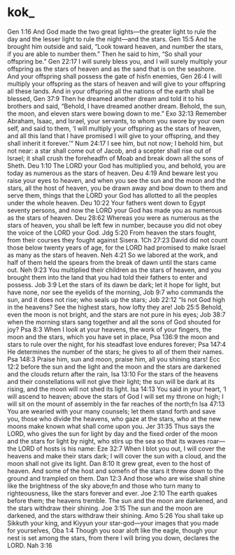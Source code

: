 # kok_
Gen 1:16
And God made the two great lights—the greater light to rule the day and the lesser light to rule the night—and the stars.
Gen 15:5
And he brought him outside and said, “Look toward heaven, and number the stars, if you are able to number them.” Then he said to him, “So shall your offspring be.”
Gen 22:17
I will surely bless you, and I will surely multiply your offspring as the stars of heaven and as the sand that is on the seashore. And your offspring shall possess the gate of hisfn enemies,
Gen 26:4
I will multiply your offspring as the stars of heaven and will give to your offspring all these lands. And in your offspring all the nations of the earth shall be blessed,
Gen 37:9
Then he dreamed another dream and told it to his brothers and said, “Behold, I have dreamed another dream. Behold, the sun, the moon, and eleven stars were bowing down to me.”
Exo 32:13
Remember Abraham, Isaac, and Israel, your servants, to whom you swore by your own self, and said to them, ‘I will multiply your offspring as the stars of heaven, and all this land that I have promised I will give to your offspring, and they shall inherit it forever.’”
Num 24:17
I see him, but not now;
I behold him, but not near:
a star shall come out of Jacob,
and a scepter shall rise out of Israel;
it shall crush the foreheadfn of Moab
and break down all the sons of Sheth.
Deu 1:10
The LORD your God has multiplied you, and behold, you are today as numerous as the stars of heaven.
Deu 4:19
And beware lest you raise your eyes to heaven, and when you see the sun and the moon and the stars, all the host of heaven, you be drawn away and bow down to them and serve them, things that the LORD your God has allotted to all the peoples under the whole heaven.
Deu 10:22
Your fathers went down to Egypt seventy persons, and now the LORD your God has made you as numerous as the stars of heaven.
Deu 28:62
Whereas you were as numerous as the stars of heaven, you shall be left few in number, because you did not obey the voice of the LORD your God.
Jdg 5:20
From heaven the stars fought,
from their courses they fought against Sisera.
1Ch 27:23
David did not count those below twenty years of age, for the LORD had promised to make Israel as many as the stars of heaven.
Neh 4:21
So we labored at the work, and half of them held the spears from the break of dawn until the stars came out.
Neh 9:23
You multiplied their children as the stars of heaven, and you brought them into the land that you had told their fathers to enter and possess.
Job 3:9
Let the stars of its dawn be dark;
let it hope for light, but have none,
nor see the eyelids of the morning,
Job 9:7
who commands the sun, and it does not rise;
who seals up the stars;
Job 22:12
“Is not God high in the heavens?
See the highest stars, how lofty they are!
Job 25:5
Behold, even the moon is not bright,
and the stars are not pure in his eyes;
Job 38:7
when the morning stars sang together
and all the sons of God shouted for joy?
Psa 8:3
When I look at your heavens, the work of your fingers,
the moon and the stars, which you have set in place,
Psa 136:9
the moon and stars to rule over the night,
for his steadfast love endures forever;
Psa 147:4
He determines the number of the stars;
he gives to all of them their names.
Psa 148:3
Praise him, sun and moon,
praise him, all you shining stars!
Ecc 12:2
before the sun and the light and the moon and the stars are darkened and the clouds return after the rain,
Isa 13:10
For the stars of the heavens and their constellations
will not give their light;
the sun will be dark at its rising,
and the moon will not shed its light.
Isa 14:13
You said in your heart,
‘I will ascend to heaven;
above the stars of God
I will set my throne on high;
I will sit on the mount of assembly
in the far reaches of the north;fn
Isa 47:13
You are wearied with your many counsels;
let them stand forth and save you,
those who divide the heavens,
who gaze at the stars,
who at the new moons make known
what shall come upon you.
Jer 31:35
Thus says the LORD,
who gives the sun for light by day
and the fixed order of the moon and the stars for light by night,
who stirs up the sea so that its waves roar—
the LORD of hosts is his name:
Eze 32:7
When I blot you out, I will cover the heavens
and make their stars dark;
I will cover the sun with a cloud,
and the moon shall not give its light.
Dan 8:10
It grew great, even to the host of heaven. And some of the host and somefn of the stars it threw down to the ground and trampled on them.
Dan 12:3
And those who are wise shall shine like the brightness of the sky above;fn and those who turn many to righteousness, like the stars forever and ever.
Joe 2:10
The earth quakes before them;
the heavens tremble.
The sun and the moon are darkened,
and the stars withdraw their shining.
Joe 3:15
The sun and the moon are darkened,
and the stars withdraw their shining.
Amo 5:26
You shall take up Sikkuth your king, and Kiyyun your star-god—your images that you made for yourselves,
Oba 1:4
Though you soar aloft like the eagle,
though your nest is set among the stars,
from there I will bring you down,
declares the LORD.
Nah 3:16
